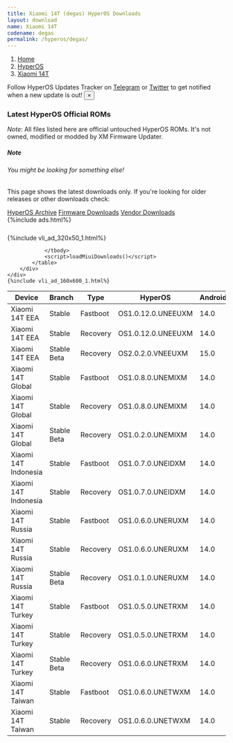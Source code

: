 ```yaml
---
title: Xiaomi 14T (degas) HyperOS Downloads
layout: download
name: Xiaomi 14T
codename: degas
permalink: /hyperos/degas/
---
```

<nav aria-label="breadcrumb">
    <ol class="breadcrumb">
        <li class="breadcrumb-item"><a href="/">Home</a></li>
        <li class="breadcrumb-item"><a href="/hyperos/">HyperOS</a></li>
        <li class="breadcrumb-item active" aria-current="page"><a href="/hyperos/degas/">Xiaomi 14T</a></li>
    </ol>
</nav>
<div class="alert alert-primary alert-dismissible fade show" role="alert">
    Follow HyperOS Updates Tracker on <a href="https://t.me/MIUIUpdatesTracker" class="alert-link">Telegram</a>
     or <a href="https://twitter.com/MiFwUpdater" class="alert-link">Twitter</a> to get notified when a new update is out!
    <button type="button" class="close" data-dismiss="alert" aria-label="Close">
        <span aria-hidden="true">&times;</span>
    </button>
</div>

### Latest HyperOS Official ROMs
*Note*: All files listed here are official untouched HyperOS ROMs. It's not owned, modified or modded by XM Firmware Updater.
<div class="card">
  <div class="card-body">
    <h5 class="card-title">Note</h5>
    <h6 class="card-subtitle mb-2 text-muted">You might be looking for something else!</h6>
    <p class="card-text">This page shows the latest downloads only.
     If you're looking for older releases or other downloads check:</p>
    <a href="/archive/hyperos/degas/" class="card-link">HyperOS Archive</a>
    <a href="/firmware/degas/" class="card-link">Firmware Downloads</a>
    <a href="/vendor/degas/" class="card-link">Vendor Downloads</a>
  </div>
</div>
{%include ads.html%}
<div class="row justify-content-center">
    <div class="col-10">
        <div class="table-responsive-md" style="margin-top: 25px;">
            {%include vli_ad_320x50_1.html%}
            <table id="miui" class="display dt-responsive nowrap compact table table-striped table-hover table-sm">
                <thead class="thead-dark">
                    <tr>
                        <th data-ref="device">Device</th>
                        <th data-ref="branch">Branch</th>
                        <th data-ref="type">Type</th>
                        <th data-ref="miui">HyperOS</th>
                        <th data-ref="android">Android</th>
                        <th data-ref="size">Size</th>
                        <th data-ref="size">Date</th>
                        <th data-ref="link">Link</th>
                    </tr>
                </thead>
                <tbody>
                <tr><td>Xiaomi 14T EEA</td><td>Stable</td><td>Fastboot</td><td>OS1.0.12.0.UNEEUXM</td><td>14.0</td><td>7.5 GB</td><td>2024-11-15</td><td><a href="/hyperos/degas/stable/OS1.0.12.0.UNEEUXM/">Download</a></td></tr>
<tr><td>Xiaomi 14T EEA</td><td>Stable</td><td>Recovery</td><td>OS1.0.12.0.UNEEUXM</td><td>14.0</td><td>5.9 GB</td><td>2024-11-25</td><td><a href="/hyperos/degas/stable/OS1.0.12.0.UNEEUXM/">Download</a></td></tr>
<tr><td>Xiaomi 14T EEA</td><td>Stable Beta</td><td>Recovery</td><td>OS2.0.2.0.VNEEUXM</td><td>15.0</td><td>6.2 GB</td><td>2024-11-30</td><td><a href="/hyperos/degas/stable beta/OS2.0.2.0.VNEEUXM/">Download</a></td></tr>
<tr><td>Xiaomi 14T Global</td><td>Stable</td><td>Fastboot</td><td>OS1.0.8.0.UNEMIXM</td><td>14.0</td><td>7.9 GB</td><td>2024-11-15</td><td><a href="/hyperos/degas/stable/OS1.0.8.0.UNEMIXM/">Download</a></td></tr>
<tr><td>Xiaomi 14T Global</td><td>Stable</td><td>Recovery</td><td>OS1.0.8.0.UNEMIXM</td><td>14.0</td><td>5.8 GB</td><td>2024-11-27</td><td><a href="/hyperos/degas/stable/OS1.0.8.0.UNEMIXM/">Download</a></td></tr>
<tr><td>Xiaomi 14T Global</td><td>Stable Beta</td><td>Recovery</td><td>OS1.0.2.0.UNEMIXM</td><td>14.0</td><td>5.7 GB</td><td>2024-09-26</td><td><a href="/hyperos/degas/stable beta/OS1.0.2.0.UNEMIXM/">Download</a></td></tr>
<tr><td>Xiaomi 14T Indonesia</td><td>Stable</td><td>Fastboot</td><td>OS1.0.7.0.UNEIDXM</td><td>14.0</td><td>7.2 GB</td><td>2024-11-25</td><td><a href="/hyperos/degas/stable/OS1.0.7.0.UNEIDXM/">Download</a></td></tr>
<tr><td>Xiaomi 14T Indonesia</td><td>Stable</td><td>Recovery</td><td>OS1.0.7.0.UNEIDXM</td><td>14.0</td><td>5.8 GB</td><td>2024-12-05</td><td><a href="/hyperos/degas/stable/OS1.0.7.0.UNEIDXM/">Download</a></td></tr>
<tr><td>Xiaomi 14T Russia</td><td>Stable</td><td>Fastboot</td><td>OS1.0.6.0.UNERUXM</td><td>14.0</td><td>7.5 GB</td><td>2024-11-25</td><td><a href="/hyperos/degas/stable/OS1.0.6.0.UNERUXM/">Download</a></td></tr>
<tr><td>Xiaomi 14T Russia</td><td>Stable</td><td>Recovery</td><td>OS1.0.6.0.UNERUXM</td><td>14.0</td><td>5.7 GB</td><td>2024-12-11</td><td><a href="/hyperos/degas/stable/OS1.0.6.0.UNERUXM/">Download</a></td></tr>
<tr><td>Xiaomi 14T Russia</td><td>Stable Beta</td><td>Recovery</td><td>OS1.0.1.0.UNERUXM</td><td>14.0</td><td>5.6 GB</td><td>2024-09-26</td><td><a href="/hyperos/degas/stable beta/OS1.0.1.0.UNERUXM/">Download</a></td></tr>
<tr><td>Xiaomi 14T Turkey</td><td>Stable</td><td>Fastboot</td><td>OS1.0.5.0.UNETRXM</td><td>14.0</td><td>7.2 GB</td><td>2024-10-31</td><td><a href="/hyperos/degas/stable/OS1.0.5.0.UNETRXM/">Download</a></td></tr>
<tr><td>Xiaomi 14T Turkey</td><td>Stable</td><td>Recovery</td><td>OS1.0.5.0.UNETRXM</td><td>14.0</td><td>5.8 GB</td><td>2024-11-06</td><td><a href="/hyperos/degas/stable/OS1.0.5.0.UNETRXM/">Download</a></td></tr>
<tr><td>Xiaomi 14T Turkey</td><td>Stable Beta</td><td>Recovery</td><td>OS1.0.6.0.UNETRXM</td><td>14.0</td><td>5.8 GB</td><td>2024-12-12</td><td><a href="/hyperos/degas/stable beta/OS1.0.6.0.UNETRXM/">Download</a></td></tr>
<tr><td>Xiaomi 14T Taiwan</td><td>Stable</td><td>Fastboot</td><td>OS1.0.6.0.UNETWXM</td><td>14.0</td><td>6.8 GB</td><td>2024-11-25</td><td><a href="/hyperos/degas/stable/OS1.0.6.0.UNETWXM/">Download</a></td></tr>
<tr><td>Xiaomi 14T Taiwan</td><td>Stable</td><td>Recovery</td><td>OS1.0.6.0.UNETWXM</td><td>14.0</td><td>5.7 GB</td><td>2024-12-11</td><td><a href="/hyperos/degas/stable/OS1.0.6.0.UNETWXM/">Download</a></td></tr>

                </tbody>
                <script>loadMiuiDownloads()</script>
            </table>
        </div>
    </div>
    {%include vli_ad_160x600_1.html%}
</div>

